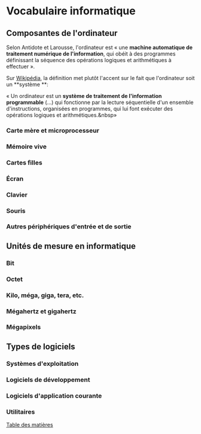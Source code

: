 # Vocabulaire informatique

## Composantes de l'ordinateur

Selon Antidote et Larousse, l'ordinateur est « une **machine automatique de traitement numérique de l'information**, qui obéit à des programmes définissant la séquence des opérations logiques et arithmétiques à effectuer ».

Sur [Wikipédia](https://fr.wikipedia.org/wiki/Ordinateur "Lien vers l'article Wikipédia « Ordinateur »"), la définition met plutôt l'accent sur le fait que l'ordinateur soit un **système **:

«&nbsp;Un ordinateur est un **système de traitement de l'information programmable** (...) qui fonctionne par la lecture séquentielle d'un ensemble d'instructions, organisées en programmes, qui lui font exécuter des opérations logiques et arithmétiques.&nbsp»


### Carte mère et microprocesseur

### Mémoire vive

### Cartes filles

### Écran

### Clavier

### Souris

### Autres périphériques d'entrée et de sortie

## Unités de mesure en informatique

### Bit

### Octet

### Kilo, méga, giga, tera, etc.

### Mégahertz et gigahertz

### Mégapixels

## Types de logiciels

### Systèmes d'exploitation

### Logiciels de développement

### Logiciels d'application courante

### Utilitaires

[Table des matières](SUMMARY.md)

